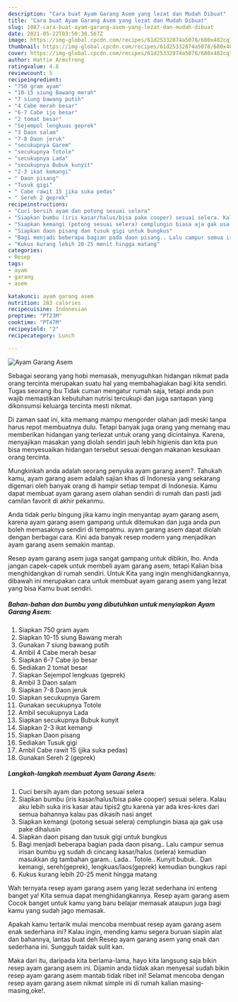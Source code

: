 ```yaml
---
description: "Cara buat Ayam Garang Asem yang lezat dan Mudah Dibuat"
title: "Cara buat Ayam Garang Asem yang lezat dan Mudah Dibuat"
slug: 1087-cara-buat-ayam-garang-asem-yang-lezat-dan-mudah-dibuat
date: 2021-05-22T03:50:38.567Z
image: https://img-global.cpcdn.com/recipes/61d25332874a5078/680x482cq70/ayam-garang-asem-foto-resep-utama.jpg
thumbnail: https://img-global.cpcdn.com/recipes/61d25332874a5078/680x482cq70/ayam-garang-asem-foto-resep-utama.jpg
cover: https://img-global.cpcdn.com/recipes/61d25332874a5078/680x482cq70/ayam-garang-asem-foto-resep-utama.jpg
author: Hattie Armstrong
ratingvalue: 4.8
reviewcount: 5
recipeingredient:
- "750 gram ayam"
- "10-15 siung Bawang merah"
- "7 siung bawang putih"
- "4 Cabe merah besar"
- "6-7 Cabe ijo besar"
- "2 tomat besar"
- "Sejempol lengkuas geprek"
- "3 Daon salam"
- "7-8 Daon jeruk"
- "secukupnya Garem"
- "secukupnya Totole"
- "secukupnya Lada"
- "secukupnya Bubuk kunyit"
- "2-3 ikat kemangi"
- " Daon pisang"
- "Tusuk gigi"
- " Cabe rawit 15 jika suka pedas"
- " Sereh 2 geprek"
recipeinstructions:
- "Cuci bersih ayam dan potong sesuai selera"
- "Siapkan bumbu (iris kasar/halus/bisa pake cooper) sesuai selera. Kalau aku lebih suka iris kasar atau tipis2 gtu karena yar ada kres-kres dari semua bahannya kalau pas dikasih nasi anget"
- "Siapkan kemangi (potong sesuai selera) cemplungin biasa aja gak usa pake dihalusin"
- "Siapkan daon pisang dan tusuk gigi untuk bungkus"
- "Bagi menjadi beberapa bagian pada daon pisang.. Lalu campur semua irisan bumbu yg sudah di cincang kasar/halus (selera) kemudian masukkan dg tambahan garam.. Lada.. Totole.. Kunyit bubuk.. Dan kemangi, sereh(geprek), lengkuas/laos(geprek) kemudian bungkus rapi"
- "Kukus kurang lebih 20-25 menit hingga matang"
categories:
- Resep
tags:
- ayam
- garang
- asem

katakunci: ayam garang asem 
nutrition: 283 calories
recipecuisine: Indonesian
preptime: "PT23M"
cooktime: "PT47M"
recipeyield: "2"
recipecategory: Lunch

---
```



![Ayam Garang Asem](https://img-global.cpcdn.com/recipes/61d25332874a5078/680x482cq70/ayam-garang-asem-foto-resep-utama.jpg)

Sebagai seorang yang hobi memasak, menyuguhkan hidangan nikmat pada orang tercinta merupakan suatu hal yang membahagiakan bagi kita sendiri. Tugas seorang ibu Tidak cuman mengatur rumah saja, tetapi anda pun wajib memastikan kebutuhan nutrisi tercukupi dan juga santapan yang dikonsumsi keluarga tercinta mesti nikmat.

Di zaman  saat ini, kita memang mampu mengorder olahan jadi meski tanpa harus repot membuatnya dulu. Tetapi banyak juga orang yang memang mau memberikan hidangan yang terlezat untuk orang yang dicintainya. Karena, menyajikan masakan yang diolah sendiri jauh lebih higienis dan kita pun bisa menyesuaikan hidangan tersebut sesuai dengan makanan kesukaan orang tercinta. 



Mungkinkah anda adalah seorang penyuka ayam garang asem?. Tahukah kamu, ayam garang asem adalah sajian khas di Indonesia yang sekarang digemari oleh banyak orang di hampir setiap tempat di Indonesia. Kamu dapat membuat ayam garang asem olahan sendiri di rumah dan pasti jadi camilan favorit di akhir pekanmu.

Anda tidak perlu bingung jika kamu ingin menyantap ayam garang asem, karena ayam garang asem gampang untuk ditemukan dan juga anda pun boleh memasaknya sendiri di tempatmu. ayam garang asem dapat diolah dengan berbagai cara. Kini ada banyak resep modern yang menjadikan ayam garang asem semakin mantap.

Resep ayam garang asem juga sangat gampang untuk dibikin, lho. Anda jangan capek-capek untuk membeli ayam garang asem, tetapi Kalian bisa menghidangkan di rumah sendiri. Untuk Kita yang ingin menghidangkannya, dibawah ini merupakan cara untuk membuat ayam garang asem yang lezat yang bisa Kamu buat sendiri.

<!--inarticleads1-->

##### Bahan-bahan dan bumbu yang dibutuhkan untuk menyiapkan Ayam Garang Asem:

1. Siapkan 750 gram ayam
1. Siapkan 10-15 siung Bawang merah
1. Gunakan 7 siung bawang putih
1. Ambil 4 Cabe merah besar
1. Siapkan 6-7 Cabe ijo besar
1. Sediakan 2 tomat besar
1. Siapkan Sejempol lengkuas (geprek)
1. Ambil 3 Daon salam
1. Siapkan 7-8 Daon jeruk
1. Siapkan secukupnya Garem
1. Gunakan secukupnya Totole
1. Ambil secukupnya Lada
1. Siapkan secukupnya Bubuk kunyit
1. Siapkan 2-3 ikat kemangi
1. Siapkan  Daon pisang
1. Sediakan Tusuk gigi
1. Ambil  Cabe rawit 15 (jika suka pedas)
1. Gunakan  Sereh 2 (geprek)




<!--inarticleads2-->

##### Langkah-langkah membuat Ayam Garang Asem:

1. Cuci bersih ayam dan potong sesuai selera
1. Siapkan bumbu (iris kasar/halus/bisa pake cooper) sesuai selera. Kalau aku lebih suka iris kasar atau tipis2 gtu karena yar ada kres-kres dari semua bahannya kalau pas dikasih nasi anget
1. Siapkan kemangi (potong sesuai selera) cemplungin biasa aja gak usa pake dihalusin
1. Siapkan daon pisang dan tusuk gigi untuk bungkus
1. Bagi menjadi beberapa bagian pada daon pisang.. Lalu campur semua irisan bumbu yg sudah di cincang kasar/halus (selera) kemudian masukkan dg tambahan garam.. Lada.. Totole.. Kunyit bubuk.. Dan kemangi, sereh(geprek), lengkuas/laos(geprek) kemudian bungkus rapi
1. Kukus kurang lebih 20-25 menit hingga matang




Wah ternyata resep ayam garang asem yang lezat sederhana ini enteng banget ya! Kita semua dapat menghidangkannya. Resep ayam garang asem Cocok banget untuk kamu yang baru belajar memasak ataupun juga bagi kamu yang sudah jago memasak.

Apakah kamu tertarik mulai mencoba membuat resep ayam garang asem enak sederhana ini? Kalau ingin, mending kamu segera buruan siapin alat dan bahannya, lantas buat deh Resep ayam garang asem yang enak dan sederhana ini. Sungguh taidak sulit kan. 

Maka dari itu, daripada kita berlama-lama, hayo kita langsung saja bikin resep ayam garang asem ini. Dijamin anda tiidak akan menyesal sudah bikin resep ayam garang asem mantab tidak ribet ini! Selamat mencoba dengan resep ayam garang asem nikmat simple ini di rumah kalian masing-masing,oke!.

